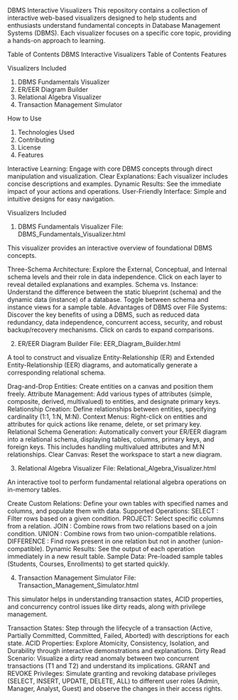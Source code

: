 DBMS Interactive Visualizers
This repository contains a collection of interactive web-based visualizers designed to help students and enthusiasts understand fundamental concepts in Database Management Systems (DBMS).
Each visualizer focuses on a specific core topic, providing a hands-on approach to learning.

Table of Contents
DBMS Interactive Visualizers
Table of Contents
Features

Visualizers Included
1. DBMS Fundamentals Visualizer
2. ER/EER Diagram Builder
3. Relational Algebra Visualizer
4. Transaction Management Simulator

   
How to Use

1. Technologies Used
2. Contributing
3. License
4. Features


Interactive Learning: Engage with core DBMS concepts through direct manipulation and visualization.
Clear Explanations: Each visualizer includes concise descriptions and examples.
Dynamic Results: See the immediate impact of your actions and operations.
User-Friendly Interface: Simple and intuitive designs for easy navigation.

Visualizers Included

1. DBMS Fundamentals Visualizer
File: DBMS_Fundamentals_Visualizer.html

This visualizer provides an interactive overview of foundational DBMS concepts.

Three-Schema Architecture: Explore the External, Conceptual, and Internal schema levels and their role in data independence. Click on each layer to reveal detailed explanations and examples.
Schema vs. Instance: Understand the difference between the static blueprint (schema) and the dynamic data (instance) of a database. Toggle between schema and instance views for a sample table.
Advantages of DBMS over File Systems: Discover the key benefits of using a DBMS, such as reduced data redundancy, data independence, concurrent access, security, and robust backup/recovery mechanisms. 
Click on cards to expand comparisons.

2. ER/EER Diagram Builder
File: EER_Diagram_Builder.html

A tool to construct and visualize Entity-Relationship (ER) and Extended Entity-Relationship (EER) diagrams, and automatically generate a corresponding relational schema.

Drag-and-Drop Entities: Create entities on a canvas and position them freely.
Attribute Management: Add various types of attributes (simple, composite, derived, multivalued) to entities, and designate primary keys.
Relationship Creation: Define relationships between entities, specifying cardinality (1:1, 1:N, M:N).
Context Menus: Right-click on entities and attributes for quick actions like rename, delete, or set primary key.
Relational Schema Generation: Automatically convert your ER/EER diagram into a relational schema, displaying tables, columns, primary keys, and foreign keys.
This includes handling multivalued attributes and M:N relationships.
Clear Canvas: Reset the workspace to start a new diagram.

3. Relational Algebra Visualizer
File: Relational_Algebra_Visualizer.html

An interactive tool to perform fundamental relational algebra operations on in-memory tables.

Create Custom Relations: Define your own tables with specified names and columns, and populate them with data.
Supported Operations:
SELECT : Filter rows based on a given condition.
PROJECT: Select specific columns from a relation.
JOIN : Combine rows from two relations based on a join condition.
UNION : Combine rows from two union-compatible relations.
DIFFERENCE : Find rows present in one relation but not in another (union-compatible).
Dynamic Results: See the output of each operation immediately in a new result table.
Sample Data: Pre-loaded sample tables (Students, Courses, Enrollments) to get started quickly.

4. Transaction Management Simulator
File: Transaction_Management_Simulator.html

This simulator helps in understanding transaction states, ACID properties, and concurrency control issues like dirty reads, along with privilege management.

Transaction States: Step through the lifecycle of a transaction (Active, Partially Committed, Committed, Failed, Aborted) with descriptions for each state.
ACID Properties: Explore Atomicity, Consistency, Isolation, and Durability through interactive demonstrations and explanations.
Dirty Read Scenario: Visualize a dirty read anomaly between two concurrent transactions (T1 and T2) and understand its implications.
GRANT and REVOKE Privileges: Simulate granting and revoking database privileges (SELECT, INSERT, UPDATE, DELETE, ALL) to different user roles (Admin, Manager, Analyst, Guest) and observe the changes in their access rights.
